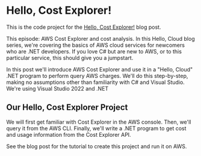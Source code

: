 # Hello, Cost Explorer!

This is the code project for the [Hello, Cost Explorer!](https://davidpallmann.hashnode.dev/hello-cost-explorer) blog post. 

This episode: AWS Cost Explorer and cost analysis. In this Hello, Cloud blog series, we're covering the basics of AWS cloud services for newcomers who are .NET developers. If you love C# but are new to AWS, or to this particular service, this should give you a jumpstart.

In this post we'll introduce AWS Cost Explorer and use it in a "Hello, Cloud" .NET program to perform query AWS charges. We'll do this step-by-step, making no assumptions other than familiarity with C# and Visual Studio. We're using Visual Studio 2022 and .NET 

## Our Hello, Cost Explorer Project

We will first get familiar with Cost Explorer in the AWS console. Then, we'll query it from the AWS CLI. Finally, we'll write a .NET program to get cost and usage information from the Cost Explorer API.

See the blog post for the tutorial to create this project and run it on AWS.
